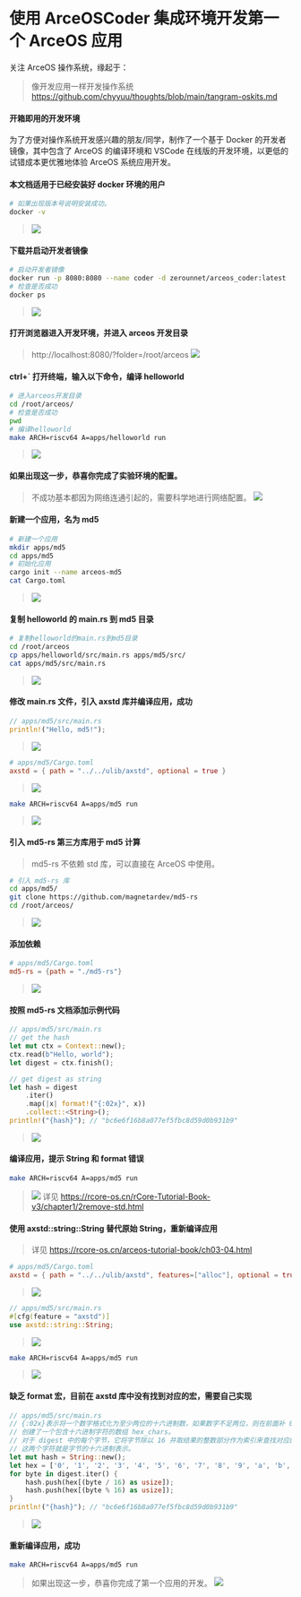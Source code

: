 # 使用 ArceOSCoder 集成环境开发第一个 ArceOS 应用
关注 ArceOS 操作系统，缘起于：
> 像开发应用一样开发操作系统 https://github.com/chyyuu/thoughts/blob/main/tangram-oskits.md

#### 开箱即用的开发环境
为了方便对操作系统开发感兴趣的朋友/同学，制作了一个基于 Docker 的开发者镜像，其中包含了 ArceOS 的编译环境和 VSCode 在线版的开发环境，以更低的试错成本更优雅地体验 ArceOS 系统应用开发。

#### 本文档适用于已经安装好 docker 环境的用户
```bash
# 如果出现版本号说明安装成功。
docker -v
```
> ![](2024-01-31-16-47-53.png)

#### 下载并启动开发者镜像
```bash
# 启动开发者镜像
docker run -p 8080:8080 --name coder -d zerounnet/arceos_coder:latest
# 检查是否成功
docker ps
```
> ![](2024-01-31-14-41-12.png)

#### 打开浏览器进入开发环境，并进入 arceos 开发目录
> http://localhost:8080/?folder=/root/arceos
> ![](2024-01-31-14-47-25.png)

#### ctrl+` 打开终端，输入以下命令，编译 helloworld
```bash
# 进入arceos开发目录
cd /root/arceos/
# 检查是否成功
pwd
# 编译helloworld
make ARCH=riscv64 A=apps/helloworld run
```
> ![](2024-01-31-14-52-57.png)

#### 如果出现这一步，恭喜你完成了实验环境的配置。
> 不成功基本都因为网络连通引起的，需要科学地进行网络配置。
> ![](2024-01-31-14-54-19.png)

#### 新建一个应用，名为 md5
```bash
# 新建一个应用
mkdir apps/md5
cd apps/md5
# 初始化应用
cargo init --name arceos-md5
cat Cargo.toml
```
> ![](2024-01-31-16-02-19.png)
#### 复制 helloworld 的 main.rs 到 md5 目录
```bash
# 复制helloworld的main.rs到md5目录
cd /root/arceos
cp apps/helloworld/src/main.rs apps/md5/src/
cat apps/md5/src/main.rs
```
> ![](2024-01-31-16-05-15.png)

#### 修改 main.rs 文件，引入 axstd 库并编译应用，成功
```rust
// apps/md5/src/main.rs
println!("Hello, md5!");
```
> ![](2024-01-31-17-22-59.png)
```toml
# apps/md5/Cargo.toml
axstd = { path = "../../ulib/axstd", optional = true }
```
> ![](2024-01-31-17-02-48.png)
```bash
make ARCH=riscv64 A=apps/md5 run
```
> ![](2024-01-31-16-11-58.png)

#### 引入 md5-rs 第三方库用于 md5 计算
> md5-rs 不依赖 std 库，可以直接在 ArceOS 中使用。
```bash
# 引入 md5-rs 库
cd apps/md5/
git clone https://github.com/magnetardev/md5-rs
cd /root/arceos/
```
> ![](2024-01-31-16-15-48.png)

#### 添加依赖
```toml
# apps/md5/Cargo.toml
md5-rs = {path = "./md5-rs"}
```
> ![](2024-01-31-17-04-31.png)

#### 按照 md5-rs 文档添加示例代码
```rust
// apps/md5/src/main.rs
// get the hash
let mut ctx = Context::new();
ctx.read(b"Hello, world");
let digest = ctx.finish();

// get digest as string
let hash = digest
    .iter()
    .map(|x| format!("{:02x}", x))
    .collect::<String>();
println!("{hash}"); // "bc6e6f16b8a077ef5fbc8d59d0b931b9"
```
> ![](2024-01-31-16-18-22.png)

#### 编译应用，提示 String 和 format 错误
```bash
make ARCH=riscv64 A=apps/md5 run
```
> ![](2024-01-31-16-19-41.png)
> 详见 https://rcore-os.cn/rCore-Tutorial-Book-v3/chapter1/2remove-std.html

#### 使用 axstd::string::String 替代原始 String，重新编译应用
> 详见 https://rcore-os.cn/arceos-tutorial-book/ch03-04.html
```toml
# apps/md5/Cargo.toml
axstd = { path = "../../ulib/axstd", features=["alloc"], optional = true }
```
> ![](2024-01-31-17-08-14.png)
```rust
// apps/md5/src/main.rs
#[cfg(feature = "axstd")]
use axstd::string::String;
```
> ![](2024-01-31-16-22-14.png)
```bash
make ARCH=riscv64 A=apps/md5 run
```
> ![](2024-01-31-16-23-01.png)

#### 缺乏 format 宏，目前在 axstd 库中没有找到对应的宏，需要自己实现
```rust
// apps/md5/src/main.rs
// {:02x}表示将一个数字格式化为至少两位的十六进制数，如果数字不足两位，则在前面补 0。
// 创建了一个包含十六进制字符的数组 hex_chars。
// 对于 digest 中的每个字节，它将字节除以 16 并取结果的整数部分作为索引来查找对应的十六进制字符，然后将字节与 16 取余数作为索引来查找对应的十六进制字符。
// 这两个字符就是字节的十六进制表示。
let mut hash = String::new();
let hex = ['0', '1', '2', '3', '4', '5', '6', '7', '8', '9', 'a', 'b', 'c', 'd', 'e', 'f'];
for byte in digest.iter() {
    hash.push(hex[(byte / 16) as usize]);
    hash.push(hex[(byte % 16) as usize]);
}
println!("{hash}"); // "bc6e6f16b8a077ef5fbc8d59d0b931b9"
```
> ![](2024-01-31-16-25-19.png)

#### 重新编译应用，成功
```bash
make ARCH=riscv64 A=apps/md5 run
```
> 如果出现这一步，恭喜你完成了第一个应用的开发。
> ![](2024-01-31-16-25-42.png)
